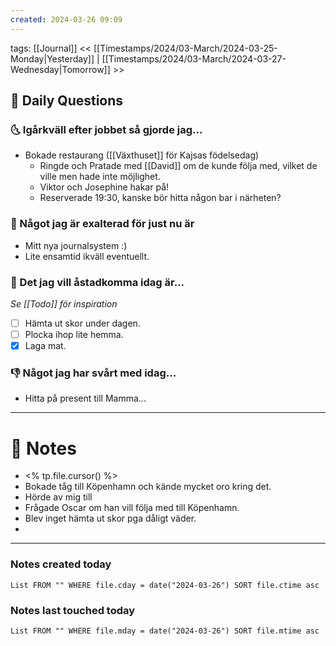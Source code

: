 ```yaml
---
created: 2024-03-26 09:09
---
```

tags: [[Journal]]
<< [[Timestamps/2024/03-March/2024-03-25-Monday|Yesterday]] | [[Timestamps/2024/03-March/2024-03-27-Wednesday|Tomorrow]] >>
## 📅 Daily Questions
### 🌜 Igårkväll efter jobbet så gjorde jag...
- Bokade restaurang ([[Växthuset]] för Kajsas födelsedag)
	- Ringde och Pratade med [[David]] om de kunde följa med, vilket de ville men hade inte möjlighet.
	- Viktor och Josephine hakar på!
	- Reserverade 19:30, kanske bör hitta någon bar i närheten? 

### 🙌 Något jag är exalterad för just nu är
- Mitt nya journalsystem :)
- Lite ensamtid ikväll eventuellt.

### 🚀 Det jag vill åstadkomma idag är...
_Se [[Todo]] för inspiration_
- [ ] Hämta ut skor under dagen.
- [ ] Plocka ihop lite hemma.
- [x] Laga mat.

### 👎 Något jag har svårt med idag...
- Hitta på present till Mamma...

---
# 📝 Notes
- <% tp.file.cursor() %>
- Bokade tåg till Köpenhamn och kände mycket oro kring det.
- Hörde av mig till 
- Frågade Oscar om han vill följa med till Köpenhamn.
- Blev inget hämta ut skor pga dåligt väder.
- 

---
### Notes created today
```dataview
List FROM "" WHERE file.cday = date("2024-03-26") SORT file.ctime asc
```
### Notes last touched today
```dataview
List FROM "" WHERE file.mday = date("2024-03-26") SORT file.mtime asc
```